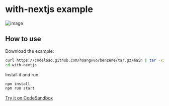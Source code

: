 # with-nextjs example

![image](https://user-images.githubusercontent.com/40987398/110251442-041fd280-7fb3-11eb-8ffd-7c44ec7c3bd7.png)

## How to use

Download the example:

```bash
curl https://codeload.github.com/hoangvvo/benzene/tar.gz/main | tar -xz --strip=2 benzene-main/examples/with-nextjs
cd with-nextjs
```

Install it and run:

```bash
npm install
npm run start
```

[Try it on CodeSandbox](https://codesandbox.io/s/github/hoangvvo/benzene/tree/main/examples/with-nextjs)